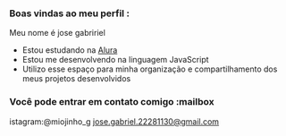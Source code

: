 ### Boas vindas ao meu perfil :

Meu nome é jose gabririel

- Estou estudando na [Alura](https://www.alura.com.br)
- Estou me desenvolvendo na linguagem JavaScript
- Utilizo esse espaço para minha organização e compartilhamento dos meus projetos desenvolvidos

### Você pode entrar em contato comigo :mailbox
istagram:@miojinho_g
jose.gabriel.22281130@gmail.com
